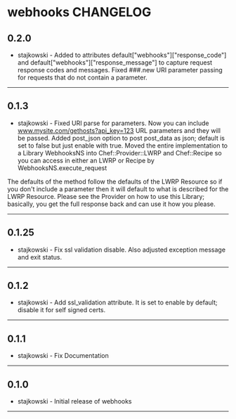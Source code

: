 webhooks CHANGELOG
==================

0.2.0
-----
- stajkowski - Added to attributes default["webhooks"]["response_code"] and default["webhooks"]["response_message"] to capture request response codes and messages.  Fixed ###.new URI parameter passing for requests
that do not contain a parameter.

- - -

0.1.3
-----
- stajkowski - Fixed URI parse for parameters.  Now you can include www.mysite.com/gethosts?api_key=123 URL parameters and they will be passed.  Added post_json option to post post_data as json; default
is set to false but just enable with true.  Moved the entire implementation to a Library WebhooksNS into Chef::Provider::LWRP and Chef::Recipe so you can access in either an LWRP or Recipe by WebhooksNS.execute_request

The defaults of the method follow the defaults of the LWRP Resource so if you don't include a parameter then it will default to what is described for the LWRP Resource.  Please see the Provider on how to use
this Library; basically, you get the full response back and can use it how you please.

- - -

0.1.25
-----
- stajkowski - Fix ssl validation disable.  Also adjusted exception message and exit status.

- - -

0.1.2
-----
- stajkowski - Add ssl_validation attribute.  It is set to enable by default; disable it for self signed certs.

- - -

0.1.1
-----
- stajkowski - Fix Documentation

- - -

0.1.0
-----
- stajkowski - Initial release of webhooks

- - -